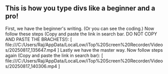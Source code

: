 ## This is how you type divs like a beginner and a pro!
First, we have the beginner's writing. (Or you can see the coding.)
Now follow these steps (Copy and paste the link in search bar. DO NOT COPY AND PASTE THE BRACHETS!): [ file:///C:/Users/Raj/AppData/LocalLow/iTop%20Screen%20Recorder/Videos/20250817_135647.mp4 ]
Lastly we have the master way.
Now follow steps again (Copy and paste the link in search bar): [ file:///C:/Users/Raj/AppData/LocalLow/iTop%20Screen%20Recorder/Videos/20250817_140306.mp4 ]
